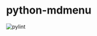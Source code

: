 # python-mdmenu

![pylint](https://img.shields.io/badge/PyLint-8.75-yellow?logo=python&logoColor=white)